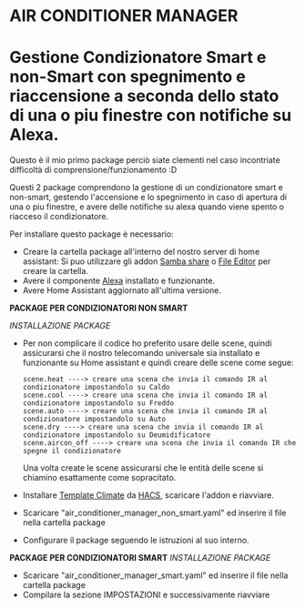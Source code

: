 # AIR CONDITIONER MANAGER
# Gestione Condizionatore Smart e non-Smart con spegnimento e riaccensione a seconda dello stato di una o piu finestre con notifiche su Alexa.

Questo è il mio primo package perciò siate clementi nel caso incontriate difficoltà di comprensione/funzionamento :D

Questi 2 package comprendono la gestione di un condizionatore smart e non-smart, gestendo l'accensione e lo spegnimento in caso di apertura di una o piu finestre, e avere delle notifiche su alexa quando viene spento o riacceso il condizionatore.

Per installare questo package è necessario:
  - Creare la cartella package all'interno del nostro server di home assistant:
    Si puo utilizzare gli addon [Samba share](https://github.com/home-assistant/addons/blob/master/samba/DOCS.md) o [File Editor](https://github.com/home-assistant/addons/blob/master/configurator/README.md) per creare la cartella.
  - Avere il componente [Alexa](https://github.com/alandtse/alexa_media_player) installato e funzionante.
  - Avere Home Assistant aggiornato all'ultima versione.

<b>PACKAGE PER CONDIZIONATORI NON SMART</b>

*INSTALLAZIONE PACKAGE*

  - Per non complicare il codice ho preferito usare delle scene, quindi assicurarsi che il nostro telecomando universale sia installato e funzionante su Home assistant e quindi creare delle scene come segue:

        scene.heat ----> creare una scena che invia il comando IR al condizionatore impostandolo su Caldo
        scene.cool ----> creare una scena che invia il comando IR al condizionatore impostandolo su Freddo
        scene.auto ----> creare una scena che invia il comando IR al condizionatore impostandolo su Auto
        scene.dry ----> creare una scena che invia il comando IR al condizionatore impostandolo su Deumidificatore
        scene.aircon_off ----> creare una scena che invia il comando IR che spegne il condizionatore

    Una volta create le scene assicurarsi che le entità delle scene si chiamino esattamente come sopracitato.

  - Installare [Template Climate](https://github.com/jcwillox/hass-template-climate) da [HACS](https://github.com/hacs/integration), scaricare l'addon e riavviare.
  - Scaricare "air_conditioner_manager_non_smart.yaml" ed inserire il file nella cartella package
  - Configurare il package seguendo le istruzioni al suo interno.


<b>PACKAGE PER CONDIZIONATORI SMART</b>
*INSTALLAZIONE PACKAGE*

  - Scaricare "air_conditioner_manager_smart.yaml" ed inserire il file nella cartella package
  - Compilare la sezione IMPOSTAZIONI e successivamente riavviare
